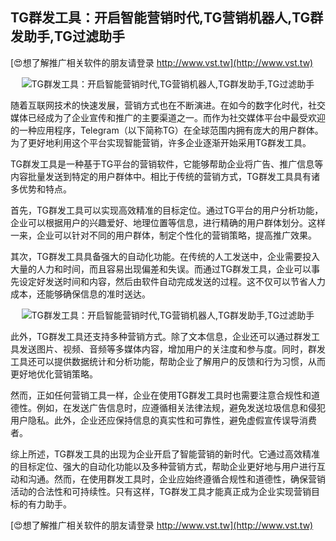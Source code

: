 ## **TG群发工具：开启智能营销时代,TG营销机器人,TG群发助手,TG过滤助手**

[😍想了解推广相关软件的朋友请登录 http://www.vst.tw](http://www.vst.tw)

 <center><img src="https://vst.tw/MP4/tuiguang/png/6.png" alt="TG群发工具：开启智能营销时代,TG营销机器人,TG群发助手,TG过滤助手"></center>

随着互联网技术的快速发展，营销方式也在不断演进。在如今的数字化时代，社交媒体已经成为了企业宣传和推广的主要渠道之一。而作为社交媒体平台中最受欢迎的一种应用程序，Telegram（以下简称TG）在全球范围内拥有庞大的用户群体。为了更好地利用这个平台实现智能营销，许多企业逐渐开始采用TG群发工具。

TG群发工具是一种基于TG平台的营销软件，它能够帮助企业将广告、推广信息等内容批量发送到特定的用户群体中。相比于传统的营销方式，TG群发工具具有诸多优势和特点。

首先，TG群发工具可以实现高效精准的目标定位。通过TG平台的用户分析功能，企业可以根据用户的兴趣爱好、地理位置等信息，进行精确的用户群体划分。这样一来，企业可以针对不同的用户群体，制定个性化的营销策略，提高推广效果。

其次，TG群发工具具备强大的自动化功能。在传统的人工发送中，企业需要投入大量的人力和时间，而且容易出现偏差和失误。而通过TG群发工具，企业可以事先设定好发送时间和内容，然后由软件自动完成发送的过程。这不仅可以节省人力成本，还能够确保信息的准时送达。

 <center><img src="https://vst.tw/MP4/tuiguang/png/8.png" alt="TG群发工具：开启智能营销时代,TG营销机器人,TG群发助手,TG过滤助手"></center>

此外，TG群发工具还支持多种营销方式。除了文本信息，企业还可以通过群发工具发送图片、视频、音频等多媒体内容，增加用户的关注度和参与度。同时，群发工具还可以提供数据统计和分析功能，帮助企业了解用户的反馈和行为习惯，从而更好地优化营销策略。

然而，正如任何营销工具一样，企业在使用TG群发工具时也需要注意合规性和道德性。例如，在发送广告信息时，应遵循相关法律法规，避免发送垃圾信息和侵犯用户隐私。此外，企业还应保持信息的真实性和可靠性，避免虚假宣传误导消费者。

综上所述，TG群发工具的出现为企业开启了智能营销的新时代。它通过高效精准的目标定位、强大的自动化功能以及多种营销方式，帮助企业更好地与用户进行互动和沟通。然而，在使用群发工具时，企业应始终遵循合规性和道德性，确保营销活动的合法性和可持续性。只有这样，TG群发工具才能真正成为企业实现营销目标的有力助手。

[😍想了解推广相关软件的朋友请登录 http://www.vst.tw](http://www.vst.tw)



